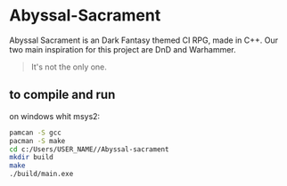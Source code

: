 # Abyssal-Sacrament
Abyssal Sacrament is an Dark Fantasy themed CI RPG, made in C++. 
Our two main inspiration for this project are DnD and Warhammer.
> It's not the only one.

## to compile and run

on windows whit msys2:
```bash
pamcan -S gcc
pacman -S make
cd c:/Users/USER_NAME//Abyssal-sacrament
mkdir build
make
./build/main.exe
```
